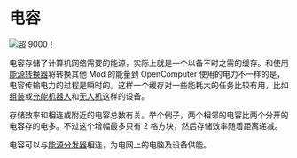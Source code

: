 # 电容

![超 9000！](oredict:oc:capacitor)

电容存储了计算机网络需要的能源，实际上就是一个以备不时之需的缓存。和使用[能源转换器](powerConverter.md)将转换其他 Mod 的能量到 OpenComputer 使用的电力不一样的是，电容传输电力的过程是瞬时的。这样一个缓存对一些能耗大的任务比较有用，比如[组装](assembler.md)或[充能](charger.md)[机器人](robot.md)和[无人机](../item/drone.md)这样的设备。

存储效率和相连或附近的电容总数有关。举个例子，两个相邻的电容比两个分开的电容存的电多。不过这个增幅最多只有 2 格方块，然后存储效率随着距离递减。

电容可以与[能源分发器](powerDistributor.md)相连，为电网上的电脑及设备供能。
